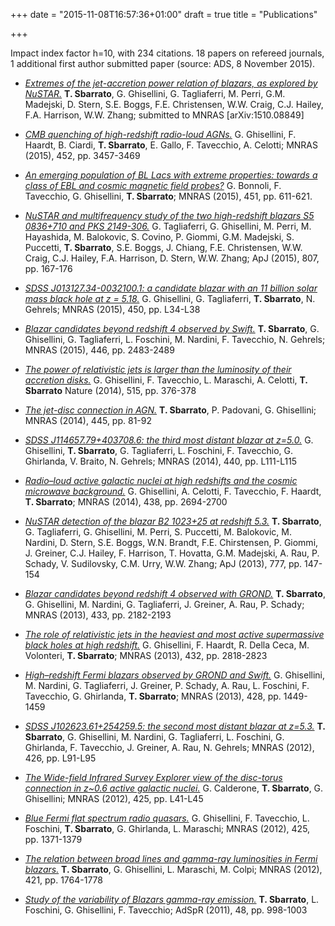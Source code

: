 +++
date = "2015-11-08T16:57:36+01:00"
draft = true
title = "Publications"

+++

Impact index factor h=10, with 234 citations. 18 papers on refereed journals, 1 additional first author submitted paper (source: ADS, 8 November 2015).

- [*Extremes of the jet-accretion power relation of blazars, as explored by NuSTAR.*](http://adsabs.harvard.edu/abs/2015arXiv151008849S)
  **T. Sbarrato**, G. Ghisellini, G. Tagliaferri, M. Perri, G.M. Madejski, D. Stern, 
  S.E. Boggs, F.E. Christensen, W.W. Craig, C.J. Hailey, F.A. Harrison, W.W. Zhang; 
  submitted to MNRAS [arXiv:1510.08849]

- [*CMB quenching of high-redshift radio-loud AGNs.*](http://adsabs.harvard.edu/abs/2015MNRAS.452.3457G) 
  G. Ghisellini, F. Haardt, B. Ciardi, **T. Sbarrato**, E. Gallo, F. Tavecchio, A. Celotti; 
  MNRAS (2015), 452, pp. 3457-3469
  
- [*An emerging population of BL Lacs with extreme properties: towards a class of EBL and cosmic magnetic field probes?*](http://adsabs.harvard.edu/abs/2015MNRAS.451..611B)
  G. Bonnoli, F. Tavecchio, G. Ghisellini, **T. Sbarrato**;
  MNRAS (2015), 451, pp. 611-621.
  
- [*NuSTAR and multifrequency study of the two high-redshift blazars S5 0836+710 and PKS 2149-306.*](http://adsabs.harvard.edu/abs/2015ApJ...807..167T)
  G. Tagliaferri, G. Ghisellini, M. Perri, M. Hayashida, M. Balokovic, S. Covino, 
  P. Giommi, G.M. Madejski, S. Puccetti, **T. Sbarrato**, S.E. Boggs, J. Chiang, 
  F.E. Christensen, W.W. Craig, C.J. Hailey, F.A. Harrison, D. Stern, W.W. Zhang;
  ApJ (2015), 807, pp. 167-176

- [*SDSS J013127.34-0032100.1: a candidate blazar with an 11 billion solar mass black hole at z = 5.18.*](http://adsabs.harvard.edu/abs/2015MNRAS.450L..34G)
  G. Ghisellini, G. Tagliaferri, **T. Sbarrato**, N. Gehrels;
  MNRAS (2015), 450, pp. L34-L38

- [*Blazar candidates beyond redshift 4 observed by Swift.*](http://adsabs.harvard.edu/abs/2015MNRAS.446.2483S)
  **T. Sbarrato**, G. Ghisellini, G. Tagliaferri, L. Foschini, M. Nardini, 
  F. Tavecchio, N. Gehrels; 
  MNRAS (2015), 446, pp. 2483-2489

- [*The power of relativistic jets is larger than the luminosity of their accretion disks.*](http://adsabs.harvard.edu/abs/2014Natur.515..376G)
  G. Ghisellini, F. Tavecchio, L. Maraschi, A. Celotti, **T. Sbarrato**
  Nature (2014), 515, pp. 376-378

- [*The jet-disc connection in AGN.*](http://adsabs.harvard.edu/abs/2014MNRAS.445...81S)
  **T. Sbarrato**, P. Padovani, G. Ghisellini;
  MNRAS (2014), 445, pp. 81-92

- [*SDSS J114657.79+403708.6: the third most distant blazar at z=5.0.*](http://adsabs.harvard.edu/abs/2014MNRAS.440L.111G)
  G. Ghisellini, **T. Sbarrato**, G. Tagliaferri, L. Foschini, F. Tavecchio, 
  G. Ghirlanda, V. Braito, N. Gehrels;
  MNRAS (2014), 440, pp. L111-L115

- [*Radio–loud active galactic nuclei at high redshifts and the cosmic microwave background.*](http://adsabs.harvard.edu/abs/2014MNRAS.438.2694G)
  G. Ghisellini, A. Celotti, F. Tavecchio, F. Haardt, **T. Sbarrato**;
  MNRAS (2014), 438, pp. 2694-2700

- [*NuSTAR detection of the blazar B2 1023+25 at redshift 5.3.*](http://adsabs.harvard.edu/abs/2013ApJ...777..147S)
  **T. Sbarrato**, G. Tagliaferri, G. Ghisellini, M. Perri, S. Puccetti, M. Balokovic, 
  M. Nardini, D. Stern, S.E. Boggs, W.N. Brandt, F.E. Chirstensen, P. Giommi, J. Greiner,
  C.J. Hailey, F. Harrison, T. Hovatta, G.M. Madejski, A. Rau, P. Schady, V. Sudilovsky,
  C.M. Urry, W.W. Zhang;
  ApJ (2013), 777, pp. 147-154

- [*Blazar candidates beyond redshift 4 observed with GROND.*](http://adsabs.harvard.edu/abs/2013MNRAS.433.2182S)
  **T. Sbarrato**, G. Ghisellini, M. Nardini, G. Tagliaferri, J. Greiner, A. Rau, P. Schady; 
  MNRAS (2013), 433, pp. 2182-2193

- [*The role of relativistic jets in the heaviest and most active supermassive black holes at high redshift.*](http://adsabs.harvard.edu/abs/2013MNRAS.432.2818G)
  G. Ghisellini, F. Haardt, R. Della Ceca, M. Volonteri, **T. Sbarrato**;
  MNRAS (2013), 432, pp. 2818-2823

- [*High–redshift Fermi blazars observed by GROND and Swift.*](http://adsabs.harvard.edu/abs/2013MNRAS.428.1449G)
  G. Ghisellini, M. Nardini, G. Tagliaferri, J. Greiner, P. Schady, A. Rau, L. Foschini,
  F. Tavecchio, G. Ghirlanda, **T. Sbarrato**; 
  MNRAS (2013), 428, pp. 1449-1459

- [*SDSS J102623.61+254259.5: the second most distant blazar at z=5.3.*](http://adsabs.harvard.edu/abs/2012MNRAS.426L..91S)
  **T. Sbarrato**, G. Ghisellini, M. Nardini, G. Tagliaferri, L. Foschini, G. Ghirlanda, 
  F. Tavecchio, J. Greiner, A. Rau, N. Gehrels;
  MNRAS (2012), 426, pp. L91-L95

- [*The Wide-field Infrared Survey Explorer view of the disc-torus connection in z~0.6 active galactic nuclei.*](http://adsabs.harvard.edu/abs/2012MNRAS.425L..41C)
  G. Calderone, **T. Sbarrato**, G. Ghisellini;
  MNRAS (2012), 425, pp. L41-L45

- [*Blue Fermi flat spectrum radio quasars.*](http://adsabs.harvard.edu/abs/2012MNRAS.425.1371G)
  G. Ghisellini, F. Tavecchio, L. Foschini, **T. Sbarrato**, G. Ghirlanda, L. Maraschi;
  MNRAS (2012), 425, pp. 1371-1379

- [*The relation between broad lines and gamma-ray luminosities in Fermi blazars.*](http://adsabs.harvard.edu/abs/2012MNRAS.421.1764S)
  **T. Sbarrato**, G. Ghisellini, L. Maraschi, M. Colpi;
  MNRAS (2012), 421, pp. 1764-1778

- [*Study of the variability of Blazars gamma-ray emission.*](http://adsabs.harvard.edu/abs/2011AdSpR..48..998S)
  **T. Sbarrato**, L. Foschini, G. Ghisellini, F. Tavecchio;
  AdSpR (2011), 48, pp. 998-1003